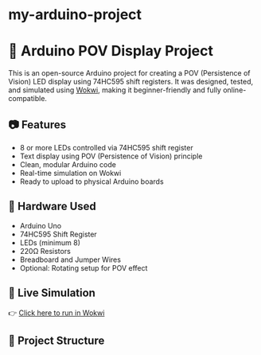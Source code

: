 # my-arduino-project
# 🚀 Arduino POV Display Project

This is an open-source Arduino project for creating a POV (Persistence of Vision) LED display using 74HC595 shift registers. It was designed, tested, and simulated using [Wokwi](https://wokwi.com), making it beginner-friendly and fully online-compatible.

## 📷 Features

- 8 or more LEDs controlled via 74HC595 shift register
- Text display using POV (Persistence of Vision) principle
- Clean, modular Arduino code
- Real-time simulation on Wokwi
- Ready to upload to physical Arduino boards

## 🧰 Hardware Used

- Arduino Uno
- 74HC595 Shift Register
- LEDs (minimum 8)
- 220Ω Resistors
- Breadboard and Jumper Wires
- Optional: Rotating setup for POV effect

## 🔗 Live Simulation

👉 [Click here to run in Wokwi](https://wokwi.com/projects/433833469431136257)

## 📂 Project Structure

